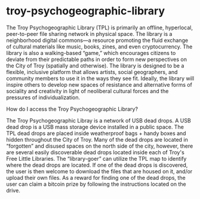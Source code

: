 # troy-psychogeographic-library

The Troy Psychogeographic Library (TPL) is primarily an offline, hyperlocal, peer-to-peer file sharing network in physical space. The library is a neighborhood digital commons—a resource promoting the fluid exchange of cultural materials like music, books, zines, and even cryptocurrency. The library is also a walking-based “game,” which encourages citizens to deviate from their predictable paths in order to form new perspectives on the City of Troy (spatially and otherwise). The library is designed to be a flexible, inclusive platform that allows artists, social geographers, and community members to use it in the ways they see fit. Ideally, the library will inspire others to develop new spaces of resistance and alternative forms of sociality and creativity in light of neoliberal cultural forces and the pressures of individualization.

How do I access the Troy Psychogeographic Library? 

The Troy Psychogeographic Libray is a network of USB dead drops. A USB dead drop is a USB mass storage device installed in a public space. The TPL dead drops are placed inside weatherproof bags + handy boxes and hidden throughout the City of Troy. Many of the dead drops are located in “forgotten” and disused spaces on the north side of the city, however, there are several easily discoverable dead drops located inside each of Troy's Free Little Libraries. The “library-goer” can utilize the TPL map to identify where the dead drops are located. If one of the dead drops is discovered, the user is then welcome to download the files that are housed on it, and/or upload their own files. As a reward for finding one of the dead drops, the user can claim a bitcoin prize by following the instructions located on the drive.

